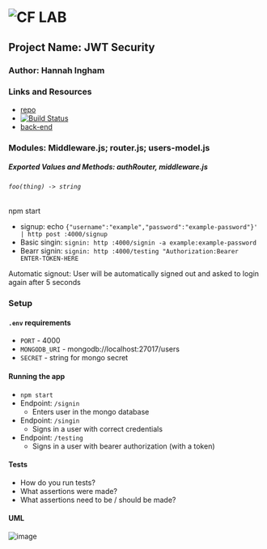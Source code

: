 ![CF](http://i.imgur.com/7v5ASc8.png) LAB
=================================================

## Project Name: JWT Security

### Author: Hannah Ingham

### Links and Resources
* [repo](https://github.com/hingham/18-authorization)
* [![Build Status](https://www.travis-ci.com/hingham/18-authorization.svg?branch=master)](https://www.travis-ci.com/hingham/18-authorization)
* [back-end](https://authorization-hi.herokuapp.com/) 

### Modules: Middleware.js; router.js; users-model.js

##### Exported Values and Methods: authRouter, middleware.js

###### `foo(thing) -> string`
npm start
- signup: echo `{"username":"example","password":"example-password"}' | http post :4000/signup`
- Basic singin: `signin: http :4000/signin -a example:example-password`
- Bearr signin: `signin: http :4000/testing "Authorization:Bearer ENTER-TOKEN-HERE`

Automatic signout: User will be automatically signed out and asked to login again after 5 seconds


### Setup
#### `.env` requirements
* `PORT` - 4000
* `MONGODB_URI` - mongodb://localhost:27017/users
* `SECRET` - string for mongo secret

#### Running the app
* `npm start`
* Endpoint: `/signin`
  * Enters user in the mongo database
* Endpoint: `/singin`
  * Signs in a user with correct credentials
* Endpoint: `/testing`
  * Signs in a user with bearer authorization (with a token)
 

#### Tests
* How do you run tests?
* What assertions were made?
* What assertions need to be / should be made?

#### UML
![image](./auth-server/assets/authorize-uml.JPG)


